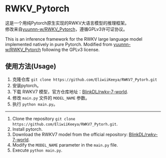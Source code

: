 # RWKV_Pytorch

这是一个用纯Pytorch原生实现的RWKV大语言模型的推理框架。  
修改来自[yuunnn-w/RWKV_Pytorch](https://github.com/yuunnn-w/RWKV_Pytorch)，遵循GPLv3许可证协议。

This is an inference framework for the RWKV large language model implemented natively in pure Pytorch.
Modified from [yuunnn-w/RWKV_Pytorch](https://github.com/yuunnn-w/RWKV_Pytorch) following the GPLv3 license.

## 使用方法(Usage)
1. 克隆仓库 `git clone https://github.com/EliwiiKeeya/RWKV7_Pytorh.git`
2. 安装pytorch。
3. 下载 RWKV7 模型，官方仓库地址：[BlinkDL/rwkv-7-world](https://huggingface.co/BlinkDL/rwkv-7-world/tree/main).
4. 修改 `main.py` 文件的 `MODEL_NAME` 参数。
5. 执行 `python main.py`。
***
1. Clone the repository `git clone https://github.com/EliwiiKeeya/RWKV7_Pytorh.git`.
2. Install pytorch.
3. Download the RWKV7 model from the official repository: [BlinkDL/rwkv-7-world](https://huggingface.co/BlinkDL/rwkv-6-world/tree/main).
4. Modify the `MODEL_NAME` parameter in the `main.py` file.
5. Execute `python main.py`.
